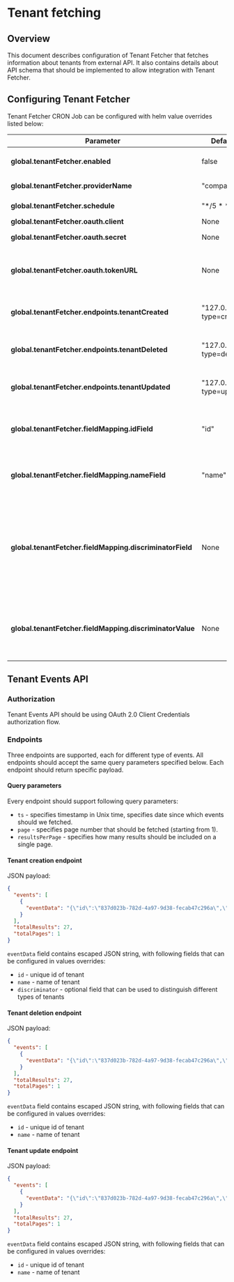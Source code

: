 # Tenant fetching

## Overview

This document describes configuration of Tenant Fetcher that fetches information about tenants from external API.
It also contains details about API schema that should be implemented to allow integration with Tenant Fetcher.

## Configuring Tenant Fetcher

Tenant Fetcher CRON Job can be configured with helm value overrides listed below:

| Parameter | Default value | Description |
|-----------|-------------|---------------|
| **global.tenantFetcher.enabled** | false | Enables Tenant Fetcher CRON Job |
| **global.tenantFetcher.providerName** | "compass" | Name of tenants provider |
| **global.tenantFetcher.schedule** | "*/5 * * * *" | CRON Job schedule |
| **global.tenantFetcher.oauth.client** | None | OAuth 2.0 client id |
| **global.tenantFetcher.oauth.secret** | None | OAuth 2.0 client secret |
| **global.tenantFetcher.oauth.tokenURL** | None | Endpoint for fetching OAuth 2.0 access token to Tenant Events API |
| **global.tenantFetcher.endpoints.tenantCreated** | "127.0.0.1/events?type=created" | Tenant Events API endpoint for fetching created tenants |
| **global.tenantFetcher.endpoints.tenantDeleted** | "127.0.0.1/events?type=deleted" | Tenant Events API endpoint for fetching deleted tenants |
| **global.tenantFetcher.endpoints.tenantUpdated** | "127.0.0.1/events?type=updated" | Tenant Events API endpoint for fetching updated tenants |
| **global.tenantFetcher.fieldMapping.idField** | "id" | Name of field in event data payload containing tenant name |
| **global.tenantFetcher.fieldMapping.nameField** | "name" | Name of field in event data payload containing tenant id |
| **global.tenantFetcher.fieldMapping.discriminatorField** | None | Optional name of field in event data payload used to filter created tenants, if provided only events containing this field with value specified in discriminatorValue will be used |
| **global.tenantFetcher.fieldMapping.discriminatorValue** | None | Optional value of discriminator field used to filter created tenants, used only if discriminatorField is provided  |

## Tenant Events API

### Authorization
Tenant Events API should be using OAuth 2.0 Client Credentials authorization flow.

### Endpoints

Three endpoints are supported, each for different type of events.
All endpoints should accept the same query parameters specified below.
Each endpoint should return specific payload. 

#### Query parameters

Every endpoint should support following query parameters:
- `ts` - specifies timestamp in Unix time, specifies date since which events should we fetched.
- `page` - specifies page number that should be fetched (starting from 1).
- `resultsPerPage` - specifies how many results should be included on a single page. 

#### Tenant creation endpoint

JSON payload:
```json
{
  "events": [
    {
      "eventData": "{\"id\":\"837d023b-782d-4a97-9d38-fecab47c296a\",\"name\":\"Tenant 1\",\"discriminator\":\"default\"}"
    }
  ],
  "totalResults": 27, 
  "totalPages": 1
}
```

`eventData` field contains escaped JSON string, with following fields that can be configured in values overrides:
- `id` - unique id of tenant
- `name` - name of tenant
- `discriminator` - optional field that can be used to distinguish different types of tenants

#### Tenant deletion endpoint

JSON payload:
```json
{
  "events": [
    {
      "eventData": "{\"id\":\"837d023b-782d-4a97-9d38-fecab47c296a\",\"name\":\"Tenant 1\"}"
    }
  ],
  "totalResults": 27, 
  "totalPages": 1
}
```

`eventData` field contains escaped JSON string, with following fields that can be configured in values overrides:
- `id` - unique id of tenant
- `name` - name of tenant

#### Tenant update endpoint

JSON payload:
```json
{
  "events": [
    {
      "eventData": "{\"id\":\"837d023b-782d-4a97-9d38-fecab47c296a\",\"name\":\"Tenant 1\"}"
    }
  ],
  "totalResults": 27, 
  "totalPages": 1
}
```

`eventData` field contains escaped JSON string, with following fields that can be configured in values overrides:
- `id` - unique id of tenant
- `name` - name of tenant